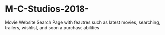 # M-C-Studios-2018-

Movie Website Search Page with feautres such as latest movies, searching, trailers, wishlist, and soon a purchase abilities
